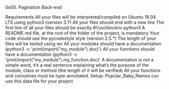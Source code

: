 0x00. Pagination Back-end

Requirements All your files will be interpreted/compiled on Ubuntu 18.04 LTS using python3 (version 3.7) All your files should end with a new line The first line of all your files should be exactly #!/usr/bin/env python3 A README.md file, at the root of the folder of the project, is mandatory Your code should use the pycodestyle style (version 2.5.*) The length of your files will be tested using wc All your modules should have a documentation (python3 -c 'print(import("my_module").doc)') All your functions should have a documentation (python3 -c 'print(import("my_module").my_function.doc)' A documentation is not a simple word, it’s a real sentence explaining what’s the purpose of the module, class or method (the length of it will be verified) All your functions and coroutines must be type-annotated. Setup: Popular_Baby_Names.csv use this data file for your project
